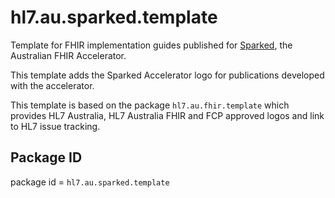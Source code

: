 # hl7.au.sparked.template
Template for FHIR implementation guides published for [Sparked](https://confluence.hl7.org/display/HA/Sparked+FHIR+Accelerator), the Australian FHIR Accelerator. 

This template adds the Sparked Accelerator logo for publications developed with the accelerator.

This template is based on the package `hl7.au.fhir.template` which provides HL7 Australia, HL7 Australia FHIR and FCP approved logos and link to HL7 issue tracking.

## Package ID
package id = `hl7.au.sparked.template`
